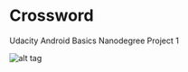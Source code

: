 # Crossword
Udacity Android Basics Nanodegree Project 1

![alt tag](http://i.imgur.com/i5niA9S.png)
